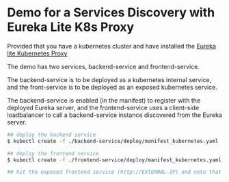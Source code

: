 # Demo for a Services Discovery with Eureka Lite K8s Proxy

Provided that you have a kubernetes cluster and have installed
the [Eureka lite Kubernetes Proxy](https://github.com/Haybu/spring-cloud-k8s-eureka-controller)

The demo has two services, backend-service and frontend-service.

The backend-service is to be deployed as a kubernetes internal service,
and the front-service is to be deployed as an exposed kubernetes service.

The backend-service is enabled (in the manifest) to register with the deployed Eureka server,
and the frontend-service uses a client-side loadbalancer to call 
a backend-service instance discovered from the Eureka server.

```bash
## deploy the backend service
$ kubectl create -f ./backend-service/deploy/manifest_kubernetes.yaml

## deploy the frontend service
$ kubectl create -f ./frontend-service/deploy/manifest_kubernetes.yaml

## hit the exposed frontend service (http://EXTERNAL-IP) and note that it displays a string message ("Message from backend service!")
```